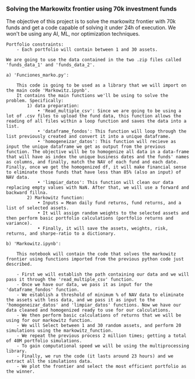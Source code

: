 ###  Solving the Markowitx frontier using 70k investment funds

 The objective of this project is to solve the markowitz frontier with 70k funds and get a code capable of solving it under 24h of execution. We won't be using any AI, ML, nor optimization techniques. 

    Portfolio constraints: 
        - Each portfolio will contain between 1 and 30 assets.

    We are going to use the data contained in the two .zip files called 'funds_data_1' and 'funds_data_2'.

    a) 'Funciones_marko.py':

        This code is going to be used as a library that we will import on the main code 'Markowitz.ipynb'.
        It contains the main functions we'll be using to solve the problem. Specifically:
            1) data preparation:
                • 'Read_multiple_csv': Since we are going to be using a lot of .csv files to upload the fund data, this function allows the reading of all files within a loop function and saves the data into a list. 
                • 'dataframe_fondos': This function will loop through the list previously created and convert it into a unique dataframe. 
                • 'homogeneizar_datos': This function will recieve as input the unique dataframe we get as output from the previous function. The objective will be to homogenize all data in a data-frame that will have as index the unique business dates and the funds' names as columns, and finally, match the NAV of each fund and each date. Finally, once we get the homogenized df, it will make financial sense to eliminate those funds that have less than 85% (also an input) of NAV data. 
                • 'limpiar_datos': This function will clean our data replacing empty values with NaN. After that, we will use a forward and backward fillna. 
            2) Markowitz function:
                • Inputs = Mean daily fund returns, fund returns, and a list of selected assets. 
                • It will assign random weights to the selected assets and then perform basic portfolio calculations (portfolio returns and variance). 
                • Finally, it will save the assets, weights, risk, returns, and sharpe-ratio to a dictionary.
    
    b) 'Markowitz.ipynb':
        
        This notebook will contain the code that solves the markowitz frontier using functions imported from the previous python code just described.

        - First we will establish the path containing our data and we will pass it through the 'read_multiple_csv' function. 
        - Once we have our data, we pass it as input for the 'dataframe_fondos' function. 
        - We establish a threshold of minimum % of NAV data to eliminate the assets with less data, and we pass it as input to the 'homogeneizar_datos' and 'limpiar_datos' functions. Now we have our data cleaned and homogenized ready to use for our calculations. 
        - We then perform basic calculations of returns that we will be using for our markowitz function. 
        - We will Select between 1 and 30 random assets, and perform 20 simulations using the markowitz_function.
        - We repeat the previous process 2 million times; getting a total of 40M portfolio simulations.
        - To gain computational speed we will be using the multiprocessing library. 
        - Finally, we run the code (it lasts around 23 hours) and we extract all the simulations data. 
        - We plot the frontier and select the most efficient portfolio as the winner. 
    
